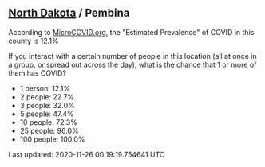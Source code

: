 
## [North Dakota](/united-states/north-dakota) / Pembina

According to [MicroCOVID.org](http://microcovid.org),
the "Estimated Prevalence" of COVID in this county is 12.1%

If you interact with a certain number of people in this location
(all at once in a group, or spread out across the day), what is the chance that
1 or more of them has COVID?

- 1 person: 12.1%
- 2 people: 22.7%
- 3 people: 32.0%
- 5 people: 47.4%
- 10 people: 72.3%
- 25 people: 96.0%
- 100 people: 100.0%

Last updated: 2020-11-26 00:19:19.754641 UTC

